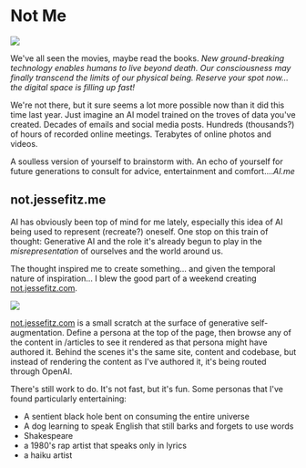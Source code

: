 # Not Me

<div class="container-fluid bg-light">
  <div class="row justify-content-center">
    <div class="col-12 col-md-6 text-center">
      <div class="p-3">
        <img src="/img/notme.jpg" class="img-fluid  mx-auto" style="max-height: calc(100% + 20px);">
      </div>
    </div>
  </div>
</div>

We've all seen the movies, maybe read the books.  *New ground-breaking technology enables humans to live beyond death.  Our consciousness may finally transcend the limits of our physical being.  Reserve your spot now... the digital space is filling up fast!*

We're not there, but it sure seems a lot more possible now than it did this time last year.  Just imagine an AI model trained on the troves of data you've created.  Decades of emails and social media posts.  Hundreds (thousands?) of hours of recorded online meetings.  Terabytes of online photos and videos. 

A soulless version of yourself to brainstorm with. An echo of yourself for future generations to consult for advice, entertainment and comfort....*AI.me*

## not.jessefitz.me

AI has obviously been top of mind for me lately, especially this idea of AI being used to represent (recreate?) oneself.  One stop on this train of thought:  Generative AI and the role it's already begun to play in the *misrepresentation* of ourselves and the world around us.

The thought inspired me to create something... and given the temporal nature of inspiration... I blew the good part of a weekend creating [not.jessefitz.com](https://not.jessefitz.me).

<div class="container-fluid bg-light">
  <div class="row justify-content-center">
    <div class="col-12 col-md-6">
      <div class="p-3 text-center">
        <img src="/img/notmeimage.jpg" class="img-fluid shadow" >
      </div>
    </div>
  </div>
</div>

[not.jessefitz.com](https://not.jessefitz.me) is a small scratch at the surface of generative self-augmentation.  Define a persona at the top of the page, then browse any of the content in /articles to see it rendered as that persona might have authored it.  Behind the scenes it's the same site, content and codebase, but instead of rendering the content as I've authored it, it's being routed through OpenAI.

There's still work to do.  It's not fast, but it's fun.  Some personas that I've found particularly entertaining:
- A sentient black hole bent on consuming the entire universe
- A dog learning to speak English that still barks and forgets to use words
- Shakespeare
- a 1980's rap artist that speaks only in lyrics
- a haiku artist